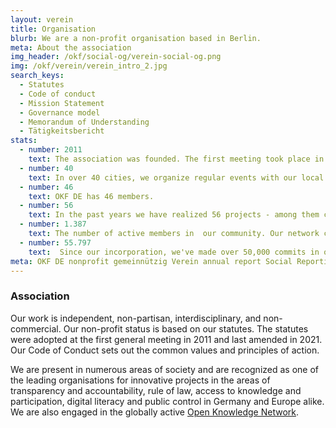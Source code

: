 ```yaml
---
layout: verein
title: Organisation
blurb: We are a non-profit organisation based in Berlin.
meta: About the association
img_header: /okf/social-og/verein-social-og.png
img: /okf/verein/verein_intro_2.jpg
search_keys:
  - Statutes
  - Code of conduct
  - Mission Statement
  - Governance model
  - Memorandum of Understanding
  - Tätigkeitsbericht
stats:
  - number: 2011
    text: The association was founded. The first meeting took place in 2010 at the re:publica with Rufus Pollock, initiator of the Open Knowledge Network.
  - number: 40
    text: In over 40 cities, we organize regular events with our local community partners as part of Jugend hackt Labs and the Open Knowledge Labs.
  - number: 46
    text: OKF DE has 46 members.
  - number: 56
    text: In the past years we have realized 56 projects - among them campaigns, events, reports and research, educational offers and software solutions.
  - number: 1.387
    text: The number of active members in  our community. Our network contains a wide range of knowledge on Open Data, Open Government and Civic Tech.
  - number: 55.797
    text:  Since our incorporation, we've made over 50,000 commits in our Github repo.
meta: OKF DE nonprofit gemeinnützig Verein annual report Social Reporting Standard
---
```


### Association

Our work is independent, non-partisan, interdisciplinary, and non-commercial. Our non-profit status is based on our statutes. The statutes were adopted at the first general meeting in 2011 and last amended in 2021. Our Code of Conduct sets out the common values and principles of action.

We are present in numerous areas of society and are recognized as one of the leading organisations for innovative projects in the areas of transparency and accountability, rule of law, access to knowledge and participation, digital literacy and public control in Germany and Europe alike. We are also engaged in the globally active [Open Knowledge Network](https://okfn.org/network/).
